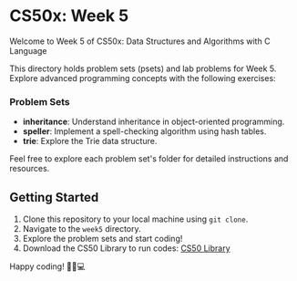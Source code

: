 # CS50x: Week 5

Welcome to Week 5 of CS50x: Data Structures and Algorithms with C Language

This directory holds problem sets (psets) and lab problems for Week 5. Explore advanced programming concepts with the following exercises:

### Problem Sets
- **inheritance**: Understand inheritance in object-oriented programming.
- **speller**: Implement a spell-checking algorithm using hash tables.
- **trie**: Explore the Trie data structure.

Feel free to explore each problem set's folder for detailed instructions and resources.

## Getting Started
1. Clone this repository to your local machine using `git clone`.
2. Navigate to the `week5` directory.
3. Explore the problem sets and start coding!
4. Download the CS50 Library to run codes: [CS50 Library](https://github.com/cs50/libcs50/releases)

Happy coding! 🧬📝💻
